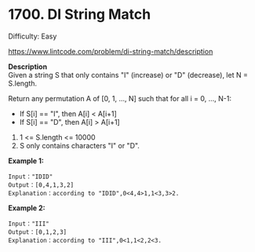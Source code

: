 # 1700. DI String Match

Difficulty: Easy

https://www.lintcode.com/problem/di-string-match/description

**Description**  
Given a string S that only contains "I" (increase) or "D" (decrease), let N = S.length.

Return any permutation A of [0, 1, ..., N] such that for all i = 0, ..., N-1:

* If S[i] == "I", then A[i] < A[i+1]
* If S[i] == "D", then A[i] > A[i+1]

1. 1 <= S.length <= 10000
2. S only contains characters "I" or "D".

**Example 1:**
```
Input："IDID"
Output：[0,4,1,3,2]
Explanation：according to "IDID",0<4,4>1,1<3,3>2.
```

**Example 2:**
```
Input："III"
Output：[0,1,2,3]
Explanation：according to "III",0<1,1<2,2<3.
```
